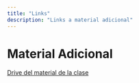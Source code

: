 ```yaml
---
title: "Links"
description: "Links a material adicional"
---
```


# Material Adicional

[Drive del material de la clase][class-drive]


[class-drive]: https://drive.google.com/drive/folders/1nB6OKCTRHwaDdWlaApvpcn-A0b7-Stsk?usp=share_link